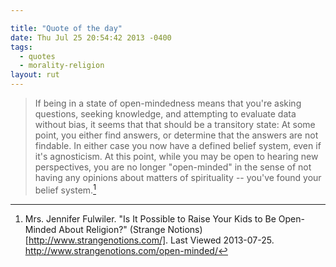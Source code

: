 ```yaml
---

title: "Quote of the day"
date: Thu Jul 25 20:54:42 2013 -0400
tags:
  - quotes
  - morality-religion
layout: rut
---
```



>If being in a state of open-mindedness means that you're asking questions, seeking knowledge, and attempting to evaluate data without bias, it seems that that should be a transitory state: At some point, you either find answers, or determine that the answers are not findable. In either case you now have a defined belief system, even if it's agnosticism. At this point, while you may be open to hearing new perspectives, you are no longer "open-minded" in the sense of not having any opinions about matters of spirituality -- you've found your belief system.[^20130725-1]

[^20130725-1]: Mrs. Jennifer Fulwiler.  "Is It Possible to Raise Your Kids to Be Open-Minded About Religion?" (Strange Notions)[http://www.strangenotions.com/]. Last Viewed 2013-07-25. <http://www.strangenotions.com/open-minded/>

